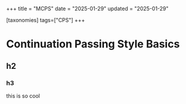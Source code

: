 +++
title = "MCPS"
date = "2025-01-29"
updated = "2025-01-29"

[taxonomies]
tags=["CPS"]
+++

# Continuation Passing Style Basics

## h2

### h3 
this is so cool